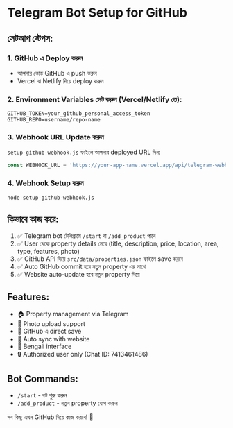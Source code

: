# Telegram Bot Setup for GitHub

## সেটআপ স্টেপস:

### 1. GitHub এ Deploy করুন
- আপনার কোড GitHub এ push করুন
- Vercel বা Netlify দিয়ে deploy করুন

### 2. Environment Variables সেট করুন (Vercel/Netlify তে):
```
GITHUB_TOKEN=your_github_personal_access_token
GITHUB_REPO=username/repo-name
```

### 3. Webhook URL Update করুন
`setup-github-webhook.js` ফাইলে আপনার deployed URL দিন:
```javascript
const WEBHOOK_URL = 'https://your-app-name.vercel.app/api/telegram-webhook';
```

### 4. Webhook Setup করুন
```bash
node setup-github-webhook.js
```

## কিভাবে কাজ করে:

1. ✅ Telegram bot টেলিগ্রামে `/start` বা `/add_product` পাবে
2. ✅ User থেকে property details নেবে (title, description, price, location, area, type, features, photo)
3. ✅ GitHub API দিয়ে `src/data/properties.json` ফাইলে save করবে
4. ✅ Auto GitHub commit হবে নতুন property এর সাথে
5. ✅ Website auto-update হবে নতুন property দিয়ে

## Features:
- 🏠 Property management via Telegram
- 📸 Photo upload support
- 💾 GitHub এ direct save
- 🔄 Auto sync with website
- 📱 Bengali interface
- 🔒 Authorized user only (Chat ID: 7413461486)

## Bot Commands:
- `/start` - বট শুরু করুন
- `/add_product` - নতুন property যোগ করুন

সব কিছু এখন GitHub দিয়ে কাজ করবে! 🎉